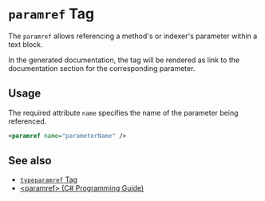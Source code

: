 # `paramref` Tag

The `paramref` allows referencing a method's or indexer's parameter within
a text block.

In the generated documentation, the tag will be rendered as link to the
documentation section for the corresponding parameter.

## Usage

The required attribute `name` specifies the name of the parameter being
referenced.

```xml
<paramref name="parameterName" />  
```

## See also

- [`typeparamref` Tag](./tags/typeparamref.md)
- [\<paramref\> (C# Programming Guide)](https://docs.microsoft.com/en-us/dotnet/csharp/programming-guide/xmldoc/paramref)
